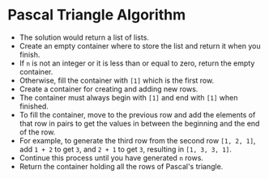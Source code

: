 # Pascal Triangle Algorithm

- The solution would return a list of lists.
- Create an empty container where to store the list and return it when you finish.
- If `n` is not an integer or it is less than or equal to zero, return the empty container.
- Otherwise, fill the container with `[1]` which is the first row.
- Create a container for creating and adding new rows.
- The container must always begin with `[1]` and end with `[1]` when finished.
- To fill the container, move to the previous row and add the elements of that row in pairs to get the values in between the beginning and the end of the row.
- For example, to generate the third row from the second row `[1, 2, 1]`, add `1 + 2` to get `3`, and `2 + 1` to get `3`, resulting in `[1, 3, 3, 1]`.
- Continue this process until you have generated `n` rows.
- Return the container holding all the rows of Pascal's triangle.
